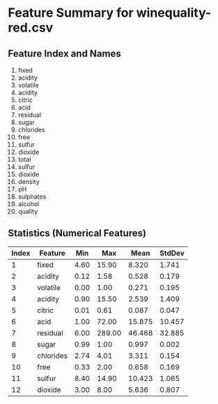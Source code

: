 # Feature Summary for winequality-red.csv

## Feature Index and Names
1. fixed
2. acidity
3. volatile
4. acidity
5. citric
6. acid
7. residual
8. sugar
9. chlorides
10. free
11. sulfur
12. dioxide
13. total
14. sulfur
15. dioxide
16. density
17. pH
18. sulphates
19. alcohol
20. quality

## Statistics (Numerical Features)
| Index | Feature   | Min     | Max     | Mean    | StdDev  |
|-------|-----------|---------|---------|---------|---------|
| 1     | fixed     | 4.60    | 15.90   | 8.320   | 1.741   |
| 2     | acidity   | 0.12    | 1.58    | 0.528   | 0.179   |
| 3     | volatile  | 0.00    | 1.00    | 0.271   | 0.195   |
| 4     | acidity   | 0.90    | 15.50   | 2.539   | 1.409   |
| 5     | citric    | 0.01    | 0.61    | 0.087   | 0.047   |
| 6     | acid      | 1.00    | 72.00   | 15.875  | 10.457  |
| 7     | residual  | 6.00    | 289.00  | 46.468  | 32.885  |
| 8     | sugar     | 0.99    | 1.00    | 0.997   | 0.002   |
| 9     | chlorides | 2.74    | 4.01    | 3.311   | 0.154   |
| 10    | free      | 0.33    | 2.00    | 0.658   | 0.169   |
| 11    | sulfur    | 8.40    | 14.90   | 10.423  | 1.065   |
| 12    | dioxide   | 3.00    | 8.00    | 5.636   | 0.807   |
